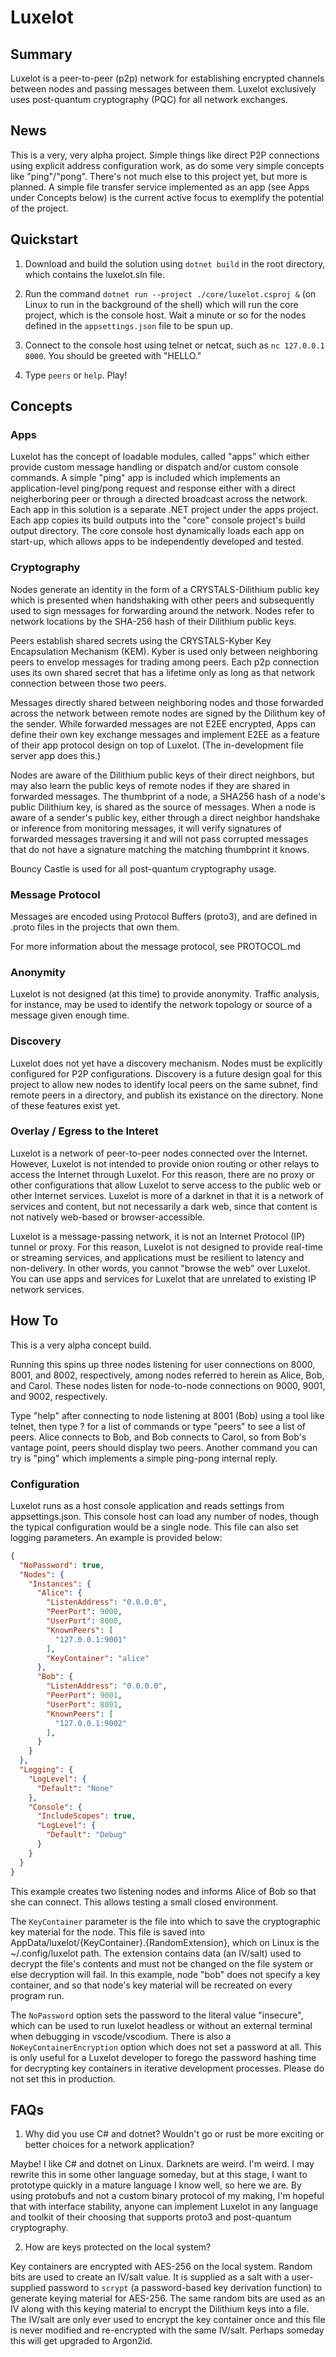 # Luxelot

## Summary

Luxelot is a peer-to-peer (p2p) network for establishing encrypted channels between nodes and passing messages between them.  Luxelot exclusively uses post-quantum cryptography (PQC) for all network exchanges.

## News

This is a very, very alpha project.  Simple things like direct P2P connections using explicit address configuration work, as do some very simple concepts like "ping"/"pong".  There's not much else to this project yet, but more is planned.  A simple file transfer service implemented as an app (see Apps under Concepts below) is the current active focus to exemplify the potential of the project.

## Quickstart

1. Download and build the solution using `dotnet build` in the root directory, which contains the luxelot.sln file.

2. Run the command `dotnet run --project ./core/luxelot.csproj &` (on Linux to run in the background of the shell) which will run the core project, which is the console host.  Wait a minute or so for the nodes defined in the `appsettings.json` file to be spun up.

3. Connect to the console host using telnet or netcat, such as `nc 127.0.0.1 8000`.  You should be greeted with "HELLO."

4. Type `peers` or `help`.  Play!

## Concepts

### Apps

Luxelot has the concept of loadable modules, called "apps" which either provide custom message handling or dispatch and/or custom console commands.  A simple "ping" app is included which implements an application-level ping/pong request and response either with a direct neigherboring peer or through a directed broadcast across the network.  Each app in this solution is a separate .NET project under the apps project.  Each app copies its build outputs into the "core" console project's build output directory.  The core console host dynamically loads each app on start-up, which allows apps to be independently developed and tested.

### Cryptography

Nodes generate an identity in the form of a CRYSTALS-Dilithium public key which is presented when handshaking with other peers and subsequently used to sign messages for forwarding around the network.  Nodes refer to network locations by the SHA-256 hash of their Dilithium public keys.

Peers establish shared secrets using the CRYSTALS-Kyber Key Encapsulation Mechanism (KEM).  Kyber is used only between neighboring peers to envelop messages for trading among peers.  Each p2p connection uses its own shared secret that has a lifetime only as long as that network connection between those two peers.

Messages directly shared between neighboring nodes and those forwarded across the network between remote nodes are signed by the Dilithum key of the sender.  While forwarded messages are not E2EE encrypted, Apps can define their own key exchange messages and implement E2EE as a feature of their app protocol design on top of Luxelot.  (The in-development file server app does this.)

Nodes are aware of the Dilithium public keys of their direct neighbors, but may also learn the public keys of remote nodes if they are shared in forwarded messages.  The thumbprint of a node, a SHA256 hash of a node's public Dilithium key, is shared as the source of messages.  When a node is aware of a sender's public key, either through a direct neighbor handshake or inference from monitoring messages, it will verify signatures of forwarded messages traversing it and will not pass corrupted messages that do not have a signature matching the matching thumbprint it knows.

Bouncy Castle is used for all post-quantum cryptography usage.

### Message Protocol

Messages are encoded using Protocol Buffers (proto3), and are defined in .proto files in the projects that own them.

For more information about the message protocol, see PROTOCOL.md

### Anonymity

Luxelot is not designed (at this time) to provide anonymity.  Traffic analysis, for instance, may be used to identify the network topology or source of a message given enough time.

### Discovery

Luxelot does not yet have a discovery mechanism.  Nodes must be explicitly configured for P2P configurations.  Discovery is a future design goal for this project to allow new nodes to identify local peers on the same subnet, find remote peers in a directory, and publish its existance on the directory.  None of these features exist yet.

### Overlay / Egress to the Interet

Luxelot is a network of peer-to-peer nodes connected over the Internet.  However, Luxelot is not intended to provide onion routing or other relays to access the Internet through Luxelot.  For this reason, there are no proxy or other configurations that allow Luxelot to serve access to the public web or other Internet services.  Luxelot is more of a darknet in that it is a network of services and content, but not necessarily a dark web, since that content is not natively web-based or browser-accessible.

Luxelot is a message-passing network, it is not an Internet Protocol (IP) tunnel or proxy.  For this reason, Luxelot is not designed to provide real-time or streaming services, and applications must be resilient to latency and non-delivery.  In other words, you cannot "browse the web" over Luxelot.  You can use apps and services for Luxelot that are unrelated to existing IP network services.

## How To

This is a very alpha concept build.

Running this spins up three nodes listening for user connections on 8000, 8001, and 8002, respectively, among nodes referred to herein as Alice, Bob, and Carol.  These nodes listen for node-to-node connections on 9000, 9001, and 9002, respectively.  

Type "help" after connecting to node listening at 8001 (Bob) using a tool like telnet, then type ? for a list of commands or type "peers" to see a list of peers.  Alice connects to Bob, and Bob connects to Carol, so from Bob's vantage point, peers should display two peers.  Another command you can try is "ping" which implements a simple ping-pong internal reply.

### Configuration

Luxelot runs as a host console application and reads settings from appsettings.json.  This console host can load any number of nodes, though the typical configuration would be a single node.  This file can also set logging parameters.  An example is provided below:

```json
{
  "NoPassword": true,
  "Nodes": {
    "Instances": {
      "Alice": {
        "ListenAddress": "0.0.0.0",
        "PeerPort": 9000,
        "UserPort": 8000,
        "KnownPeers": [
          "127.0.0.1:9001"
        ],
        "KeyContainer": "alice"
      },
      "Bob": {
        "ListenAddress": "0.0.0.0",
        "PeerPort": 9001,
        "UserPort": 8001,
        "KnownPeers": [
          "127.0.0.1:9002"
        ],
      }
    }
  },
  "Logging": {
    "LogLevel": {
      "Default": "None"
    },
    "Console": {
      "IncludeScopes": true,
      "LogLevel": {
        "Default": "Debug"
      }
    }
  }
}
```

This example creates two listening nodes and informs Alice of Bob so that she can connect.  This allows testing a small closed environment.

The `KeyContainer` parameter is the file into which to save the cryptographic key material for the node.  This file is saved into AppData/luxelot/{KeyContainer}.{RandomExtension}, which on Linux is the ~/.config/luxelot path.  The extension contains data (an IV/salt) used to decrypt the file's contents and must not be changed on the file system or else decryption will fail.  In this example, node "bob" does not specify a key container, and so that node's key material will be recreated on every program run.

The `NoPassword` option sets the password to the literal value "insecure", which can be used to run luxelot headless or without an external terminal when debugging in vscode/vscodium.  There is also a `NoKeyContainerEncryption` option which does not set a password at all.  This is only useful for a Luxelot developer to forego the password hashing time for decrypting key containers in iterative development processes.  Please do not set this in production.

## FAQs

1. Why did you use C# and dotnet?  Wouldn't go or rust be more exciting or better choices for a network application?

Maybe!  I like C# and dotnet on Linux.  Darknets are weird.  I'm weird.  I may rewrite this in some other language someday, but at this stage, I want to prototype quickly in a mature language I know well, so here we are.  By using protobufs and not a custom binary protocol of my making, I'm hopeful that with interface stability, anyone can implement Luxelot in any language and toolkit of their choosing that supports proto3 and post-quantum cryptography.

2. How are keys protected on the local system?

Key containers are encrypted with AES-256 on the local system.  Random bits are used to create an IV/salt value.  It is supplied as a salt with a user-supplied password to ```scrypt``` (a password-based key derivation function) to generate keying material for AES-256.  The same random bits are used as an IV along with this keying material to encrypt the Dilithium keys into a file.  The IV/salt are only ever used to encrypt the key container once and this file is never modified and re-encrypted with the same IV/salt.  Perhaps someday this will get upgraded to Argon2id.

